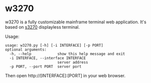 w3270
=========

w3270 is a fully customizable mainframe terminal web application. It's based on [s3270] displayless terminal.

Usage:
```
usage: w3270.py [-h] [-i INTERFACE] [-p PORT]
optional arguments:
  -h, --help            show this help message and exit
  -i INTERFACE, --interface INTERFACE
                        server address
  -p PORT, --port PORT  server port
```
Then open http://[INTERFACE]:[PORT] in your web browser.

[s3270]:http://x3270.bgp.nu/Unix/s3270-man.html